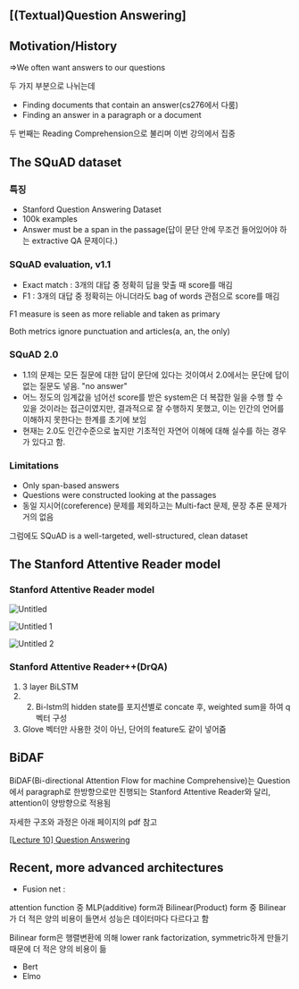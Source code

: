 ## [(Textual)Question Answering]

## Motivation/History

⇒We often want answers to our questions

두 가지 부분으로 나뉘는데

- Finding documents that contain an answer(cs276에서 다룸)
- Finding an answer in a paragraph or a document

두 번째는 Reading Comprehension으로 불리며 이번 강의에서 집중

## The SQuAD dataset

### 특징

- Stanford Question Answering Dataset
- 100k examples
- Answer must be a span in the passage(답이 문단 안에 무조건 들어있어야 하는 extractive QA 문제이다.)

### SQuAD evaluation, v1.1

- Exact match : 3개의 대답 중 정확히 답을 맞출 때 score를 매김
- F1 : 3개의 대답 중 정확히는 아니더라도 bag of words 관점으로 score를 매김

F1 measure is seen as more reliable and taken as primary

Both metrics ignore punctuation and articles(a, an, the only)

### SQuAD 2.0

- 1.1의 문제는 모든 질문에 대한 답이 문단에 있다는 것이여서 2.0에서는 문단에 답이 없는 질문도 넣음. "no answer"
- 어느 정도의 임계값을 넘어선 score를 받은 system은 더 복잡한 일을 수행 할 수 있을 것이라는 접근이였지만, 결과적으로 잘 수행하지 못했고, 이는 인간의 언어를 이해하지 못한다는 한계를 초기에 보임
- 현재는 2.0도 인간수준으로 높지만 기초적인 자연어 이해에 대해 실수를 하는 경우가 있다고 함.

### Limitations

- Only span-based answers
- Questions were constructed looking at the passages
- 동일 지시어(coreference) 문제를 제외하고는 Multi-fact 문제, 문장 추론 문제가 거의 없음

그럼에도 SQuAD is a well-targeted, well-structured, clean dataset

## The Stanford Attentive Reader model

### Stanford Attentive Reader model

![Untitled](https://user-images.githubusercontent.com/55529617/104840188-24170c00-5909-11eb-883d-f1910c35d0ae.png)

![Untitled 1](https://user-images.githubusercontent.com/55529617/104840185-224d4880-5909-11eb-8cf1-3394cbdb25ed.png)

![Untitled 2](https://user-images.githubusercontent.com/55529617/104840186-24170c00-5909-11eb-9eca-3a461ae450bd.png)

### Stanford Attentive Reader++(DrQA)

1. 3 layer BiLSTM
2. 2. Bi-lstm의 hidden state를 포지션별로 concate 후, weighted sum을 하여 q 벡터 구성
3. Glove 벡터만 사용한 것이 아닌, 단어의 feature도 같이 넣어줌

## BiDAF

BiDAF(Bi-directional Attention Flow for machine Comprehensive)는 Question에서 paragraph로 한방향으로만 진행되는 Stanford Attentive Reader와 달리, attention이 양방향으로 적용됨

자세한 구조와 과정은 아래 페이지의 pdf 참고

[[Lecture 10] Question Answering](https://www.notion.so/Lecture-10-Question-Answering-af61c16a775749bd85e23ca1fd6b82d0) 

## Recent, more advanced architectures

- Fusion net :

attention function 중 MLP(additive) form과 Bilinear(Product) form 중 Bilinear가 더 적은 양의 비용이 들면서 성능은 데이터마다 다르다고 함

Bilinear form은 행렬변환에 의해 lower rank factorization, symmetric하게 만들기 때문에 더 적은 양의 비용이 듦

- Bert
- Elmo

